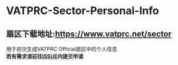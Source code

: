 # VATPRC-Sector-Personal-Info
## 扇区下载地址:https://www.vatprc.net/sector

用于初次生成VATPRC Official扇区中的个人信息<br>
**若有需求请前往[ISSUE](https://github.com/YanakiSako/VATPRC-Sector-Personal-Info/issues)内提交申请**
